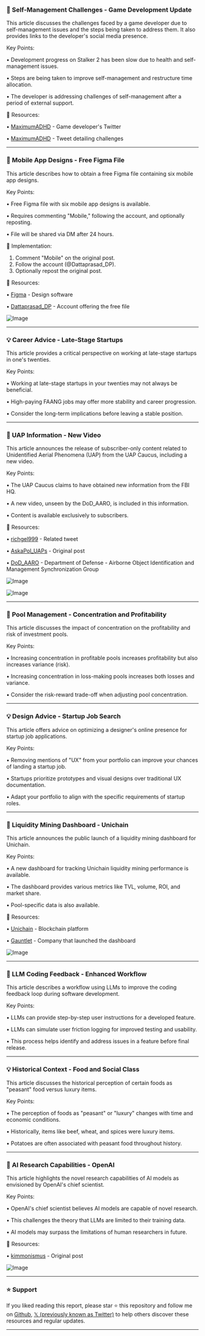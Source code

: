### 🤖 Self-Management Challenges - Game Development Update

This article discusses the challenges faced by a game developer due to self-management issues and the steps being taken to address them.  It also provides links to the developer's social media presence.

Key Points:

• Development progress on Stalker 2 has been slow due to health and self-management issues.


• Steps are being taken to improve self-management and restructure time allocation.


• The developer is addressing challenges of self-management after a period of external support.


🔗 Resources:

• [MaximumADHD](https://x.com/MaximumADHD) - Game developer's Twitter


• [MaximumADHD](https://x.com/MaximumADHD/status/1923149222854922476) -  Tweet detailing challenges


---

### 🚀 Mobile App Designs - Free Figma File

This article describes how to obtain a free Figma file containing six mobile app designs.

Key Points:

•  Free Figma file with six mobile app designs is available.


•  Requires commenting "Mobile," following the account, and optionally reposting.


•  File will be shared via DM after 24 hours.


🚀 Implementation:

1. Comment "Mobile" on the original post.
2. Follow the account (@Dattaprasad_DP).
3. Optionally repost the original post.


🔗 Resources:

• [Figma](https://x.com/figma) - Design software


• [Dattaprasad_DP](https://x.com/Dattaprasad_DP) - Account offering the free file


![Image](https://pbs.twimg.com/amplify_video_thumb/1922975515197239296/img/-yhm5ca73xAoykQ8.jpg)


---

### 💡 Career Advice - Late-Stage Startups

This article provides a critical perspective on working at late-stage startups in one's twenties.

Key Points:

• Working at late-stage startups in your twenties may not always be beneficial.


• High-paying FAANG jobs may offer more stability and career progression.


•  Consider the long-term implications before leaving a stable position.



---

### 🤖 UAP Information - New Video

This article announces the release of subscriber-only content related to Unidentified Aerial Phenomena (UAP) from the UAP Caucus, including a new video.


Key Points:

• The UAP Caucus claims to have obtained new information from the FBI HQ.


•  A new video, unseen by the DoD_AARO, is included in this information.


•  Content is available exclusively to subscribers.


🔗 Resources:

• [richgel999](https://x.com/richgel999) -  Related tweet


• [AskaPol_UAPs](https://x.com/AskaPol_UAPs/status/1923125182543106103) - Original post


• [DoD_AARO](https://x.com/DoD_AARO) -  Department of Defense - Airborne Object Identification and Management Synchronization Group


![Image](https://pbs.twimg.com/media/GrBQKSkXkAA9fi0?format=jpg&name=900x900)


![Image](https://pbs.twimg.com/media/GrBQKSbXMAAdqBU?format=jpg&name=small)


---

### 🤖 Pool Management - Concentration and Profitability

This article discusses the impact of concentration on the profitability and risk of investment pools.

Key Points:

• Increasing concentration in profitable pools increases profitability but also increases variance (risk).


• Increasing concentration in loss-making pools increases both losses and variance.


•  Consider the risk-reward trade-off when adjusting pool concentration.


---

### 💡 Design Advice - Startup Job Search

This article offers advice on optimizing a designer's online presence for startup job applications.

Key Points:

• Removing mentions of "UX" from your portfolio can improve your chances of landing a startup job.


• Startups prioritize prototypes and visual designs over traditional UX documentation.


•  Adapt your portfolio to align with the specific requirements of startup roles.


---

### 🚀 Liquidity Mining Dashboard - Unichain

This article announces the public launch of a liquidity mining dashboard for Unichain.

Key Points:

• A new dashboard for tracking Unichain liquidity mining performance is available.


•  The dashboard provides various metrics like TVL, volume, ROI, and market share.


•  Pool-specific data is also available.


🔗 Resources:


• [Unichain](https://x.com/unichain) -  Blockchain platform


• [Gauntlet](https://x.com/gauntlet_xyz/status/1923122560503337383) -  Company that launched the dashboard


![Image](https://pbs.twimg.com/media/GrBNWt4XsAEp4Gz?format=jpg&name=small)

---

### 🤖 LLM Coding Feedback - Enhanced Workflow

This article describes a workflow using LLMs to improve the coding feedback loop during software development.

Key Points:

• LLMs can provide step-by-step user instructions for a developed feature.


• LLMs can simulate user friction logging for improved testing and usability.


• This process helps identify and address issues in a feature before final release.


---

### 💡 Historical Context - Food and Social Class

This article discusses the historical perception of certain foods as "peasant" food versus luxury items.

Key Points:

•  The perception of foods as "peasant" or "luxury" changes with time and economic conditions.


•  Historically, items like beef, wheat, and spices were luxury items.


•  Potatoes are often associated with peasant food throughout history.


---

### 🤖 AI Research Capabilities - OpenAI

This article highlights the novel research capabilities of AI models as envisioned by OpenAI's chief scientist.

Key Points:

• OpenAI's chief scientist believes AI models are capable of novel research.


• This challenges the theory that LLMs are limited to their training data.


• AI models may surpass the limitations of human researchers in future.


🔗 Resources:


• [kimmonismus](https://x.com/kimmonismus/status/1922259095459074527) -  Original post


![Image](https://pbs.twimg.com/media/Gq07_DWXUAIfpl-?format=png&name=small)


---

### ⭐️ Support

If you liked reading this report, please star ⭐️ this repository and follow me on [Github](https://github.com/Drix10), [𝕏 (previously known as Twitter)](https://x.com/DRIX_10_) to help others discover these resources and regular updates.

---